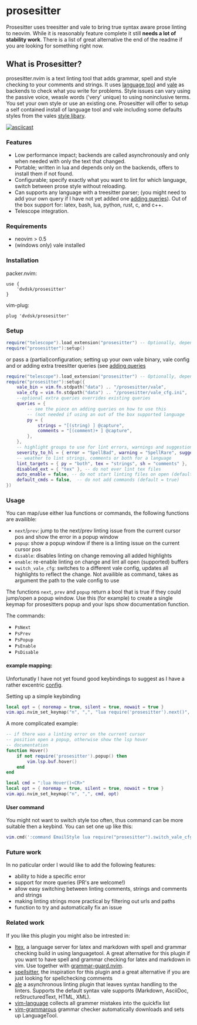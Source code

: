 # prosesitter

Prosesitter uses treesitter and vale to bring true syntax aware prose linting to neovim. While it is reasonably feature complete it still **needs a lot of stability work**. There is a list of great alternative the end of the readme if you are looking for something right now.

## What is Prosesitter?
prosesitter.nvim is a text linting tool that adds grammar, spell and style checking to your comments and strings. It uses [language tool](https://github.com/languagetool-org/languagetool) and [vale](https://github.com/errata-ai/vale) as backends to check what you write for problems. Style issues can vary using the passive voice, weasle words ('very' unique) to using noninclusive terms. You  set your own style or use an existing one. Prosesitter will offer to setup a self contained install of language tool and vale including some defaults styles from the vales [style libary](https://github.com/errata-ai/styles). 

[![asciicast](https://asciinema.org/a/2AEBoLsLD2W6mNYjh0mMXUVWG.svg)](https://asciinema.org/a/2AEBoLsLD2W6mNYjh0mMXUVWG?speed=2)

### Features
 - Low performance impact; backends are called asynchronously and only when needed with only the text that changed.
 - Portable; written in lua and depends only on the backends, offers to install them if not found.
 - Configurable; specify exactly what you want to lint for which language, switch between prose style without reloading.
 - Can supports any language with a treesitter parser; (you might need to add your own query if I have not yet added one [adding queries](adding_queries.md)). Out of the box support for: latex, bash, lua, python, rust, c, and c++.
 - Telescope integration.

### Requirements
 - neovim > 0.5
 - (windows only) vale installed

### Installation

packer.nvim:
```
use {
	'dvdsk/prosesitter'
}
```
vim-plug:
```
plug 'dvdsk/prosesitter'
```

### Setup
```lua
require("telescope").load_extension("prosesitter") -- Optionally, depends on telescope.nvim
require("prosesitter"):setup()
```

or pass a (partial)configuration; setting up your own vale binary, vale config and or adding extra treesitter queries (see [adding queries](adding_queries.md)
```lua
require("telescope").load_extension("prosesitter") -- Optionally, depends on telescope.nvim
require("prosesitter"):setup({
	vale_bin = vim.fn.stdpath("data") .. "/prosesitter/vale",
	vale_cfg = vim.fn.stdpath("data") .. "/prosesitter/vale_cfg.ini",
	--optional extra queries overrides existing queries
	queries = { 
		-- see the piece on adding queries on how to use this 
		-- (not needed if using an out of the box supported language
		py = { 
			strings = "[(string) ] @capture",
			comments = "[(comment)+ ] @capture",
		},
	}, 
	-- highlight groups to use for lint errors, warnings and suggestions
	severity_to_hl = { error = "SpellBad", warning = "SpellRare", suggestion: "SpellCap" },
	-- weather to lint strings, comments or both for a language
	lint_targets = { py = "both", tex = "strings", sh = "comments" }, 
	disabled_ext = { "tex" }, -- do not ever lint tex files
	auto_enable = false, -- do not start linting files on open (default = true)
	default_cmds = false,  -- do not add commands (default = true)
})
```

### Usage
You can map/use either lua functions or commands, the following functions are availible:

 - `next`/`prev`: jump to the next/prev linting issue from the current cursor pos and show the error in a popup window
 - `popup`: show a popup window if there is a linting issue on the current cursor pos
 - `disable`: disables linting on change removing all added highlights 
 - `enable`: re-enable linting on change and lint all open (supported) buffers
 - `switch_vale_cfg`: switches to a different vale config, updates all highlights to reflect the change. Not availible as command, takes as argument the path to the vale config to use

 The functions `next`, `prev` and `popup` return a bool that is true if they could jump/open a popup window. Use this (for example) to create a single keymap for prosesitters popup and your lsps show documentation function.

The commands:
 - `PsNext`
 - `PsPrev`
 - `PsPopup`
 - `PsEnable`
 - `PsDisable`

#### example mapping:
Unfortunatly I have not yet found good keybindings to suggest as I have a rather excentric [config](https://github.com/dvdsk/new-linux-setup/tree/master/vim).

Setting up a simple keybinding
```lua
local opt = { noremap = true, silent = true, nowait = true }
vim.api.nvim_set_keymap("n", ",", "lua require('prosesitter').next()", opt)
```

A more complicated example:
```lua
-- if there was a linting error on the current cursor
-- position open a popup, otherwise show the lsp hover 
-- documentation
function Hover()
	if not require('prosesitter').popup() then
		vim.lsp.buf.hover()
	end
end

local cmd = ":lua Hover()<CR>"
local opt = { noremap = true, silent = true, nowait = true }
vim.api.nvim_set_keymap("n", ",", cmd, opt)
```

#### User command
You might not want to switch style too often, thus command can be more suitable then a keybind. You can set one up like this:
```lua
vim.cmd(':command EmailStyle lua require("prosesitter").switch_vale_cfg("~/Documents/vale_mail.ini")')
```

### Future work
In no paticular order I would like to add the following features:

 - ability to hide a specific error
 - support for more queries (PR's are welcome!)
 - allow easy switching between linting comments, strings and comments and strings
 - making linting strings more practical by filtering out urls and paths
 - function to try and automatically fix an issue

### Related work
If you like this plugin you might also be intrested in:

 - [ltex](https://valentjn.github.io/ltex/), a language server for latex and markdown with spell and grammar checking build in using languagetool. A great alternative for this plugin if you want to have spell and grammar checking for latex and markdown in vim. Use together with [grammar-guard.nvim](https://github.com/brymer-meneses/grammar-guard.nvim).
 - [spellsitter](https://github.com/lewis6991/spellsitter.nvim), the inspiration for this plugin and a great alternative if you are just looking for spellchecking comments
 - [ale](https://github.com/dense-analysis/ale) a asynchronous linting plugin that leaves syntax handling to the linters. Supports the default syntax vale supports (Markdown, AsciiDoc, reStructuredText, HTML, XML).
 - [vim-language](https://github.com/Konfekt/vim-langtool) collects all grammer mistakes into the quickfix list
 - [vim-grammarous](https://github.com/rhysd/vim-grammarous) grammar checker automatically downloads and sets up LanguageTool.
